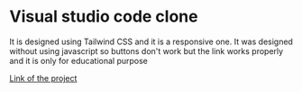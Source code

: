 # Visual studio code clone

It is designed using Tailwind CSS and it is a responsive one. It was designed without using javascript so buttons don't work but the link works properly and it is only for educational purpose


[Link of the project](https://celadon-tartufo-4c0594.netlify.app/)